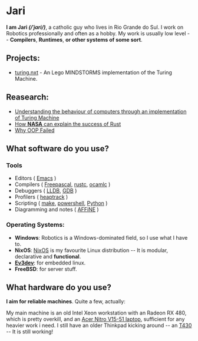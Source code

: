 # Jari
**I am Jari _(/ˈjɑri/)_**, a catholic guy who lives in Rio Grande do Sul. I work on Robotics professionally and often as a hobby. My work is usually low level -- **Compilers**, **Runtimes**, **or other systems of some sort**.

## Projects:
* [turing.nxt](github.com/1jari/turing.nxt) - An Lego MINDSTORMS implementation of the Turing Machine.

## Reasearch:
* [Understanding the behaviour of computers through an implementation of Turing Machine](https://periodicos.ufsm.br/cienciaenatura/issue/view/2843)
* [How **NASA** can explain the success of Rust](https://www.reddit.com/r/brdev/comments/1kcecce/como_a_nasa_pode_explicar_o_sucesso_do_rust/)
* [Why OOP Failed](https://www.reddit.com/r/brdev/comments/1kdum48/porque_a_programa%C3%A7%C3%A3o_orientadaaobjeto_foi_um_erro/)

## What software do you use?
### Tools
* Editors ( [Emacs](http://www.gnu.org/software/emacs/) )
* Compilers ( [Freepascal](freepascal.org), [rustc](rust-lang.org), [ocamlc](ocaml.org) )
* Debuggers ( [LLDB](https://lldb.llvm.org/), [GDB](http://www.gnu.org/software/gdb/) )
* Profilers ( [heaptrack](https://github.com/KDE/heaptrack) )
* Scripting ( [make](http://www.gnu.org/software/make/manual/make.html), [powershell](https://github.com/PowerShell/PowerShell), [Python](python.org) )
* Diagramming and notes ( [AFFiNE](https://affine.pro/download) )

### Operating Systems:
- **Windows**: Robotics is a Windows-dominated field, so I use what I have to.
- **NixOS**: [NixOS](nixos.org) is my favourite Linux distribution -- It is modular, declarative and **functional**.
- **[Ev3dev](ev3dev.org)**: for embedded linux.
- **FreeBSD**: for server stuff.

## What hardware do you use?
**I aim for reliable machines**. Quite a few, actually:

My main machine is an old Intel Xeon workstation with an Radeon RX 480, which is pretty overkill, and an [Acer Nitro V15-51 laptop](https://www.amazon.com.br/Notebook-ANV15-51-58AZ-Geração-i5-13420H-Retroiluminado/dp/B0D1VV6NXS), sufficient for any heavier work i need. I still have an older Thinkpad kicking around -- an [T430](http://web.archive.org/web/20210513092657/https://www.lenovo.com/us/en/laptops/thinkpad/t-series/t430/) -- It is still working!
